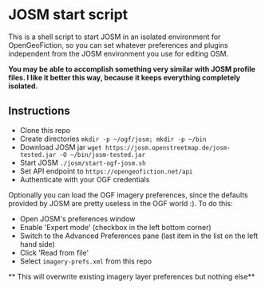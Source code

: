 # JOSM start script

This is a shell script to start JOSM in an isolated environment for OpenGeoFiction, so you can set whatever preferences and plugins independent from the JOSM environment you use for editing OSM.

**You may be able to accomplish something very similar with JOSM profile files. I like it better this way, because it keeps everything completely isolated.**

## Instructions

* Clone this repo
* Create directories `mkdir -p ~/ogf/josm; mkdir -p ~/bin`
* Download JOSM jar `wget https://josm.openstreetmap.de/josm-tested.jar -O ~/bin/josm-tested.jar`
* Start JOSM `./josm/start-ogf-josm.sh`
* Set API endpoint to `https://opengeofiction.net/api`
* Authenticate with your OGF credentials

Optionally you can load the OGF imagery preferences, since the defaults provided by JOSM are pretty useless in the OGF world :). To do this:

* Open JOSM's preferences window
* Enable 'Expert mode' (checkbox in the left bottom corner)
* Switch to the Advanced Preferences pane (last item in the list on the left hand side)
* Click 'Read from file'
* Select `imagery-prefs.xml` from this repo

** This will overwrite existing imagery layer preferences but nothing else**
    